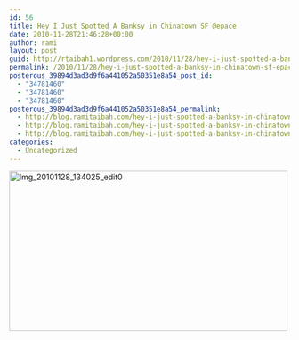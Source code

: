 ```yaml
---
id: 56
title: Hey I Just Spotted A Banksy in Chinatown SF @epace
date: 2010-11-28T21:46:28+00:00
author: rami
layout: post
guid: http://rtaibah1.wordpress.com/2010/11/28/hey-i-just-spotted-a-banksy-in-chinatown-sf-epace
permalink: /2010/11/28/hey-i-just-spotted-a-banksy-in-chinatown-sf-epace/
posterous_39894d3ad3d9f6a441052a50351e8a54_post_id:
  - "34781460"
  - "34781460"
  - "34781460"
posterous_39894d3ad3d9f6a441052a50351e8a54_permalink:
  - http://blog.ramitaibah.com/hey-i-just-spotted-a-banksy-in-chinatown-sf-e
  - http://blog.ramitaibah.com/hey-i-just-spotted-a-banksy-in-chinatown-sf-e
  - http://blog.ramitaibah.com/hey-i-just-spotted-a-banksy-in-chinatown-sf-e
categories:
  - Uncategorized
---
```

<div class='p_embed p_image_embed'>
  <a href="http://139.59.20.41/wp-content/uploads/2011/12/img_20101128_134025_edit0.jpg"><img alt="Img_20101128_134025_edit0" height="287" src="http://139.59.20.41/wp-content/uploads/2011/12/img_20101128_134025_edit0.jpg?w=300" width="500" /></a>
</div>